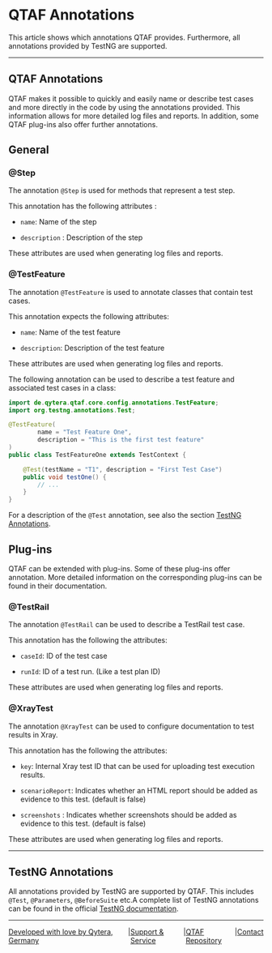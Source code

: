 # QTAF Annotations

This article shows which annotations QTAF provides.
Furthermore, all annotations provided by TestNG are supported.

---

## QTAF Annotations

QTAF makes it possible to quickly and easily name or describe test cases and more directly in the code by using the annotations provided.
This information allows for more detailed log files and reports.
In addition, some QTAF plug-ins also offer further annotations.

## General

### @Step

The annotation `@Step` is used for methods that represent a test step.

This annotation has the following attributes :

* `name`: Name of the step

* `description` : Description of the step

These attributes are used when generating log files and reports.

### @TestFeature

The annotation `@TestFeature` is used to annotate classes that contain test cases.

This annotation expects the following attributes:

* `name`: Name of the test feature

* `description`: Description  of the test feature

These attributes are used when generating log files and reports.

The following annotation can be used to describe a test feature and associated test cases in a class:
```java
import de.qytera.qtaf.core.config.annotations.TestFeature;
import org.testng.annotations.Test;

@TestFeature(
        name = "Test Feature One",
        description = "This is the first test feature"
)
public class TestFeatureOne extends TestContext {

    @Test(testName = "T1", description = "First Test Case")
    public void testOne() {
        // ...
    }
}
```
For a description of the `@Test` annotation, see also the section [TestNG Annotations](#testng-annotations).

## Plug-ins
QTAF can be extended with plug-ins.
Some of these plug-ins offer annotation.
More detailed information on the corresponding plug-ins can be found in their documentation.

### @TestRail
The annotation `@TestRail` can be used to describe a TestRail test case.

This annotation has the following the attributes:

* `caseId`: ID of the test case

* `runId`: ID of a test run. (Like a test plan ID)

These attributes are used when generating log files and reports.

### @XrayTest
The annotation `@XrayTest` can be used to configure documentation to test results in Xray.

This annotation has the following the attributes:

* `key`: Internal Xray test ID that can be used for uploading test execution results.

* `scenarioReport`: Indicates whether an HTML report should be added as evidence to this test. (default is false)

* `screenshots` : Indicates whether screenshots should be added as evidence to this test. (default is false)

These attributes are used when generating log files and reports.

---

## TestNG Annotations
All annotations provided by TestNG are supported by QTAF.
This includes `@Test`, `@Parameters`, `@BeforeSuite` etc.A complete list of TestNG annotations can be found in the official [TestNG documentation](https://testng.org).


<hr>
<div style="display: flex; flex-direction: row; justify-content: space-between">
  <a href="https://www.qytera.de" target="_blank">Developed with love by Qytera, Germany</a>
  <span>|</span>
  <a href="https://www.qytera.de/testautomatisierung-workshop" target="_blank">Support & Service</a>
  <span>|</span>
  <a href="https://github.com/Qytera-Gmbh/QTAF" target="_blank">QTAF Repository</a>
  <span>|</span>
  <a href="https://www.qytera.de/kontakt" target="_blank">Contact</a><br>
</div>
